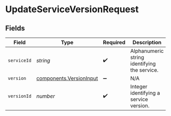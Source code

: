 # UpdateServiceVersionRequest


## Fields

| Field                                                                     | Type                                                                      | Required                                                                  | Description                                                               | Example                                                                   |
| ------------------------------------------------------------------------- | ------------------------------------------------------------------------- | ------------------------------------------------------------------------- | ------------------------------------------------------------------------- | ------------------------------------------------------------------------- |
| `serviceId`                                                               | *string*                                                                  | :heavy_check_mark:                                                        | Alphanumeric string identifying the service.                              | SU1Z0isxPaozGVKXdv0eY                                                     |
| `version`                                                                 | [components.VersionInput](../../../sdk/models/components/versioninput.md) | :heavy_minus_sign:                                                        | N/A                                                                       |                                                                           |
| `versionId`                                                               | *number*                                                                  | :heavy_check_mark:                                                        | Integer identifying a service version.                                    | 1                                                                         |
